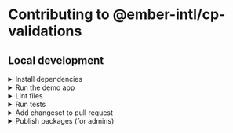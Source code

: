 # Contributing to @ember-intl/cp-validations

## Local development

<details>

<summary>Install dependencies</summary>

1. Fork and clone this repo.

    ```sh
    git clone git@github.com:<your-github-handle>/cp-validations.git
    ```

1. Change directory.

    ```sh
    cd cp-validations
    ```

1. Use [`pnpm`](https://pnpm.io/installation) to install dependencies.

    ```sh
    pnpm install
    ```

</details>


<details>

<summary>Run the demo app</summary>

1. Once dependencies have been installed, you can run the [demo app](./tests/dummy).

    ```sh
    # From the workspace root
    pnpm start
    ```

1. Open the app at [http://localhost:4200](http://localhost:4200).

</details>


<details>

<summary>Lint files</summary>

1. When you write code, please check that it meets the linting rules.

    ```sh
    # From the workspace root
    pnpm lint
    ```

1. You can run `lint:fix` to automatically fix linting errors.

    ```sh
    # From the workspace root
    pnpm lint:fix
    ```

</details>


<details>

<summary>Run tests</summary>

1. When you write code, please check that all tests continue to pass.

    ```sh
    # From the workspace root
    pnpm test
    ```

</details>


<details>

<summary>Add changeset to pull request</code></summary>

1. To record how a pull request affects packages, you will want to add a changeset.

    The changeset provides a summary of the code change. It also describes how package versions should be updated (major, minor, or patch) as a result of the code change.

    ```sh
    # From the workspace root
    pnpm changeset
    ```

</details>


<details>

<summary>Publish packages (for admins)</summary>

1. Generate a [personal access token](https://github.com/settings/tokens/) in GitHub, with default values for scopes (none selected).

1. Run the `release:changelog` script. This removes changesets, updates the package versions, and updates the `CHANGELOG`'s.

    ```sh
    # From the workspace root
    GITHUB_TOKEN=<YOUR_PERSONAL_ACCESS_TOKEN> pnpm release:changelog
    ```

1. The workspace root's version (e.g. `0.1.3`) is more of an identifier than a (semantic) version. We will use it to name the tag that will be published.

    In the root `package.json`, update the version following the "highest-version" formula:

    ```
    workspace root version = max(
      max(all package versions),
      workspace root version + 0.0.1,
    );
    ```

1. [Create a tag](https://github.com/ember-intl/cp-validations/releases/new) and provide release notes. The tag name should match the package version, prefixed by the letter `v`. For example, `v1.0.0`.

1. Publish the package.

    ```sh
    # From the workspace root
    pnpm release:package
    ```

</details>
